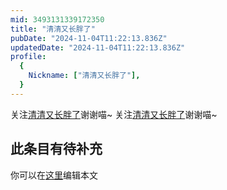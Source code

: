 ```yaml
---
mid: 3493131339172350
title: "清清又长胖了"
pubDate: "2024-11-04T11:22:13.836Z"
updatedDate: "2024-11-04T11:22:13.836Z"
profile:
  {
    Nickname: ["清清又长胖了"],
  }
---
```


关注[清清又长胖了](https://space.bilibili.com/3493131339172350)谢谢喵~ 关注[清清又长胖了](https://space.bilibili.com/3493131339172350)谢谢喵~

## 此条目有待补充
你可以在[这里](https://github.com/Yuhanawa/VTuber.ICU-Content/edit/master/v/清清又长胖了/index.md)编辑本文
